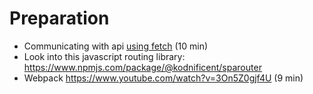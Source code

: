 # Preparation

- Communicating with api [using fetch](https://www.freecodecamp.org/news/a-practical-es6-guide-on-how-to-perform-http-requests-using-the-fetch-api-594c3d91a547/#fetch-api-examples) (10 min)
- Look into this javascript routing library: https://www.npmjs.com/package/@kodnificent/sparouter
- Webpack https://www.youtube.com/watch?v=3On5Z0gjf4U (9 min)

